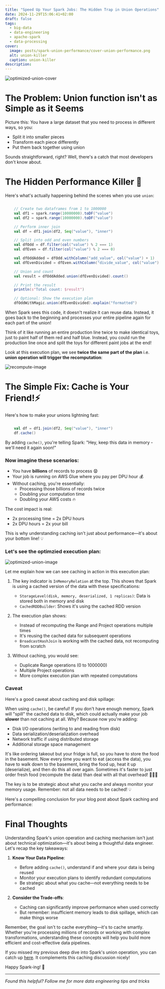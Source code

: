 ```yaml
---
title: "Speed Up Your Spark Jobs: The Hidden Trap in Union Operations"
date: 2024-11-29T15:06:41+02:00
draft: false
tags:
  - big-data
  - data-engineering
  - apache-spark
  - data-processing
cover:
  image: posts/spark-union-performance/cover-union-performance.png
  alt: union-killer
  caption: union-killer
description:
---
```


![optimized-union-cover](/posts/spark-union-performance/cover-union-performance.png)

# The Problem: Union function isn't as Simple as it Seems

Picture this: You have a large dataset that you need to process in different ways, so you:

- Split it into smaller pieces
- Transform each piece differently
- Put them back together using union

Sounds straightforward, right? Well, there's a catch that most developers don't know about.

# The Hidden Performance Killer 🐌

Here's what's actually happening behind the scenes when you use `union`:

```scala

    // Create two dataframes from 1 to 1000000
    val df1 = spark.range(10000000).toDF("value")
    val df2 = spark.range(10000000).toDF("value")

    // Perform inner join
    val df = df1.join(df2, Seq("value"), "inner")

    // Split into odd and even numbers
    val dfOdd = df.filter(col("value") % 2 === 1)
    val dfEven = df.filter(col("value") % 2 === 0)

    val dfOddAdded = dfOdd.withColumn("add_value", col("value") + 1)
    val dfEvenDivided = dfEven.withColumn("divide_value", col("value") / 2)

    // Union and count
    val result = dfOddAdded.union(dfEvenDivided).count()

    // Print the result
    println(s"Total count: $result")

    // Optional: Show the execution plan
    dfOddWithMagic.union(dfEvenDivided).explain("formatted")

```

When Spark sees this code, it doesn't realize it can reuse data. Instead, it goes back to the beginning and processes your entire pipeline again for each part of the union!

Think of it like running an entire production line twice to make identical toys, just to paint half of them red and half blue. Instead, you could run the production line once and split the toys for different paint jobs at the end!

Look at this execution plan, we see **twice the same part of the plan** i.e. **union operation will trigger the recomputation**:

![recompute-image](/posts/spark-union-performance/union-recompute.png)

# The Simple Fix: Cache is Your Friend!⚡

Here's how to make your unions lightning fast:

```scala 

    val df = df1.join(df2, Seq("value"), "inner")
    df.cache()

```


By adding `cache()`, you're telling Spark: "Hey, keep this data in memory - we'll need it again soon!"

### Now imagine these scenarios:
- You have **billions** of records to process 😧
- Your job is running on AWS Glue where you pay per DPU hour 💰
- Without caching, you're essentially:
  - Processing those billions of records twice
  - Doubling your computation time
  - Doubling your AWS costs 🔥

The cost impact is real:
- 2x processing time = 2x DPU hours
- 2x DPU hours = 2x your bill

This is why understanding caching isn't just about performance—it's about your bottom line! 💡

### Let's see the optimzied execution plan:

![optimized-union-image](/posts/spark-union-performance/optimized-union.png)

Let me explain how we can see caching in action in this execution plan:

1. The key indicator is `InMemoryRelation` at the top. This shows that Spark is using a cached version of the data with these specifications:
   - `StorageLevel(disk, memory, deserialized, 1 replicas)`: Data is stored both in memory and disk
   - `CachedRDDBuilder`: Shows it's using the cached RDD version

2. The execution plan shows:
   - Instead of recomputing the Range and Project operations multiple times
   - It's reusing the cached data for subsequent operations
   - `BroadcastHashJoin` is working with the cached data, not recomputing from scratch

3. Without caching, you would see:
   - Duplicate Range operations (0 to 1000000)
   - Multiple Project operations
   - More complex execution plan with repeated computations


### Caveat

Here's a good caveat about caching and disk spillage:

When using `cache()`, be careful! If you don't have enough memory, Spark will "spill" the cached data to disk, which could actually make your job **slower** than not caching at all. Why? Because now you're adding:
- Disk I/O operations (writing to and reading from disk)
- Data serialization/deserialization overhead
- Network traffic if using distributed storage
- Additional storage space management

It's like ordering takeout but your fridge is full, so you have to store the food in the basement. Now every time you want to eat (access the data), you have to walk down to the basement, bring the food up, heat it up (deserialize), and then do this all over again. Sometimes it's faster to just order fresh food (recompute the data) than deal with all that overhead! 🏃‍♂️🔄

The key is to be strategic about what you cache and always monitor your memory usage. Remember: not all data needs to be cached! 💡


Here's a compelling conclusion for your blog post about Spark caching and performance:

# Final Thoughts

Understanding Spark's union operation and caching mechanism isn't just about technical optimization—it's about being a thoughtful data engineer. Let's recap the key takeaways:

1. **Know Your Data Pipeline**: 
   - Before adding `cache()`, understand if and where your data is being reused
   - Monitor your execution plans to identify redundant computations
   - Be strategic about what you cache—not everything needs to be cached

2. **Consider the Trade-offs**:
   - Caching can significantly improve performance when used correctly
   - But remember: insufficient memory leads to disk spillage, which can make things worse

Remember, the goal isn't to cache everything—it's to cache smartly. Whether you're processing millions of records or working with complex transformations, understanding these concepts will help you build more efficient and cost-effective data pipelines.


If you missed my previous deep dive into Spark's union operation, you can catch up [here](https://blog.veskovujovic.me/posts/spark-union-function/). It complements this caching discussion nicely!

Happy Spark-ing! 🚀

---
*Found this helpful? Follow me for more data engineering tips and tricks*




